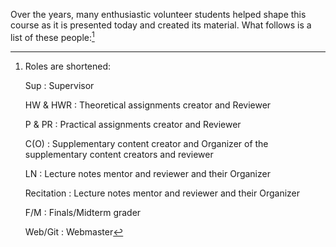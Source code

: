 Over the years, many enthusiastic volunteer students helped shape this course as it is presented today and created
    its material. What follows is a list of these people:[^roles]

[^roles]: Roles are shortened:

    Sup
    :   Supervisor
    
    HW & HWR
    :   Theoretical assignments creator and Reviewer
    
    P & PR
    :   Practical assignments creator and Reviewer
    
    C(O)
    :   Supplementary content creator and Organizer of the supplementary 
        content creators and reviewer 
    
    LN
    :   Lecture notes mentor and reviewer and their Organizer

    Recitation
    :   Lecture notes mentor and reviewer and their Organizer
    
    F/M 
    :   Finals/Midterm grader
    
    Web/Git
    :   Webmaster   
